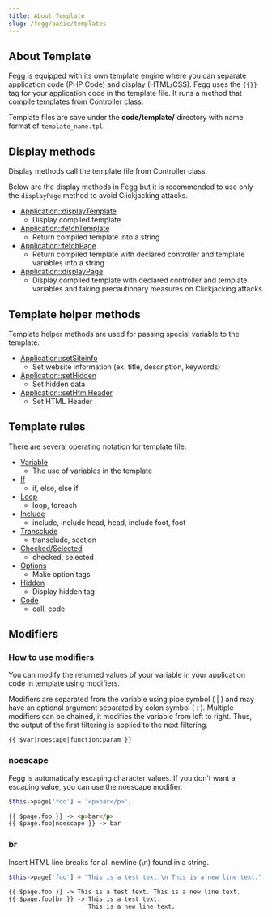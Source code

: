 ```yaml
---
title: About Template
slug: /fegg/basic/templates
---
```


## About Template

Fegg is equipped with its own template engine where you can separate application code (PHP Code) and display (HTML/CSS). Fegg uses the `{{}}` tag for your application code in the template file. It runs a method that compile templates from Controller class.

Template files are save under the **code/template/** directory with name format of `template_name.tpl`.

## Display methods

Display methods call the template file from Controller class.

Below are the display methods in Fegg but it is recommended to use only the `displayPage` method to avoid Clickjacking attacks.

* [Application::displayTemplate](/docs/fegg/basic/templates/methods/displaytemplate)
    * Display compiled template
* [Application::fetchTemplate](/docs/fegg/basic/templates/methods/fetchtemplate)
    * Return compiled template into a string
* [Application::fetchPage](/docs/fegg/basic/templates/methods/fetchpage)
    * Return compiled template with declared controller and template variables into a string
* [Application::displayPage](/docs/fegg/basic/templates/methods/displaypage)
    * Display compiled template with declared controller and template variables and taking precautionary measures on Clickjacking attacks

## Template helper methods

Template helper methods are used for passing special variable to the template.

* [Application::setSiteinfo](/docs/fegg/basic/templates/helpers/setsiteinfo)
    * Set website information (ex. title, description, keywords)
* [Application::setHidden](/docs/fegg/basic/templates/helpers/sethidden)
    * Set hidden data
* [Application::setHtmlHeader](/docs/fegg/basic/templates/helpers/sethtmlHeader)
    * Set HTML Header

## Template rules

There are several operating notation for template file.

* [Variable](/docs/fegg/basic/templates/rules/variable)
    * The use of variables in the template
* [If](/docs/fegg/basic/templates/rules/if)
    * if, else, else if
* [Loop](/docs/fegg/basic/templates/rules/loop)
    * loop, foreach
* [Include](/docs/fegg/basic/templates/rules/include)
    * include, include head, head, include foot, foot
* [Transclude](/docs/fegg/basic/templates/rules/transclude)
    * transclude, section
* [Checked/Selected](/docs/fegg/basic/templates/rules/checked_selected)
    * checked, selected
* [Options](/docs/fegg/basic/templates/rules/options)
    * Make option tags
* [Hidden](/docs/fegg/basic/templates/rules/hidden)
    * Display hidden tag
* [Code](/docs/fegg/basic/templates/rules/code)
    * call, code

## Modifiers

### How to use modifiers

You can modify the returned values of your variable in your application code in template using modifiers.

Modifiers are separated from the variable using pipe symbol ( | ) and may have an optional argument separated by colon symbol ( : ). Multiple modifiers can be chained, it modifies the variable from left to right. Thus, the output of the first filtering is applied to the next filtering.

```
{{ $var|noescape|function:param }}
```

### noescape

Fegg is automatically escaping character values. If you don’t want a escaping value, you can use the noescape modifier.

```php title="Controller"
$this->page['foo'] = '<p>bar</p>';
```

```html title="Template"
{{ $page.foo }} -> <p>bar</p>
{{ $page.foo|noescape }} -> bar
```

### br

Insert HTML line breaks for all newline (\\n) found in a string.

```php title="Controller"
$this->page['foo'] = "This is a test text.\n This is a new line text.";
```

```html title="Template"
{{ $page.foo }} -> This is a test text. This is a new line text.
{{ $page.foo|br }} -> This is a test text.
                      This is a new line text.
```